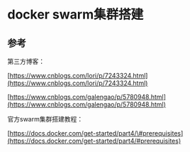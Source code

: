 # docker swarm集群搭建

## 参考

第三方博客：

[https://www.cnblogs.com/lori/p/7243324.html](https://www.cnblogs.com/lori/p/7243324.html)

[https://www.cnblogs.com/galengao/p/5780948.html](https://www.cnblogs.com/galengao/p/5780948.html)

官方swarm集群搭建教程：

[https://docs.docker.com/get-started/part4/\#prerequisites](https://docs.docker.com/get-started/part4/#prerequisites)

